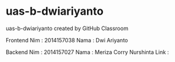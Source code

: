 # uas-b-dwiariyanto
uas-b-dwiariyanto created by GitHub Classroom

Frontend
Nim : 2014157038
Nama : Dwi Ariyanto

Backend
Nim : 2014157027
Nama : Meriza Corry Nurshinta
Link :

